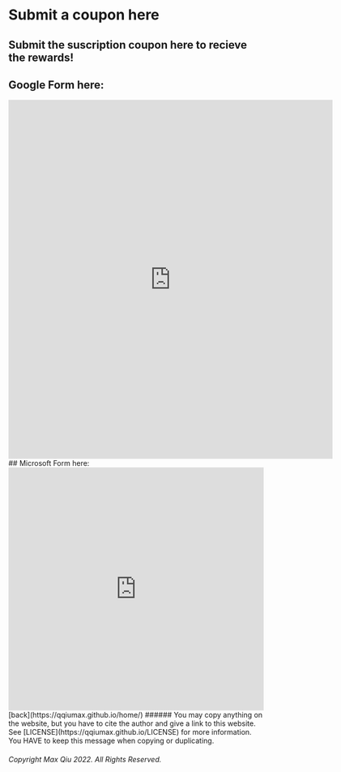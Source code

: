 # Submit a coupon here
## Submit the suscription coupon here to recieve the rewards!
## Google Form here:
<iframe src="https://docs.google.com/forms/d/e/1FAIpQLSf5gDR-9UWzfBKuv4W1_3rnjgnyzcZG-KiZD1yyvxaPMs6Yug/viewform?embedded=true" width="640" height="709" frameborder="0" marginheight="0" marginwidth="0">Loading</iframe>
## Microsoft Form here:
<iframe width="640px" height="480px" src="https://forms.office.com/Pages/ResponsePage.aspx?id=DQSIkWdsW0yxEjajBLZtrQAAAAAAAAAAAAYAAAx90HpURFFLNVhHQVhPTFlMM1FHOEVSUlI3WU1MWC4u&embed=true" frameborder="0" marginwidth="0" marginheight="0" style="border: none; max-width:100%; max-height:100vh" allowfullscreen webkitallowfullscreen mozallowfullscreen msallowfullscreen> </iframe>
[back](https://qqiumax.github.io/home/)
###### You may copy anything on the website, but you have to cite the author and give a link to this website. See [LICENSE](https://qqiumax.github.io/LICENSE) for more information. You HAVE to keep this message when copying or duplicating.

###### Copyright Max Qiu 2022. All Rights Reserved.
